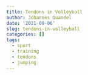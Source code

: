 ```yaml
---
title: Tendons in Volleyball
author: Johannes Quandel
date: '2021-09-06'
slug: tendons-in-volleyball
categories: []
tags:
  - sport
  - training
  - tendons
  - jumping
---
```

